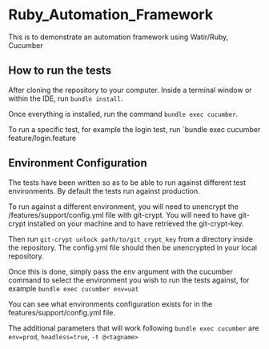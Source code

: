 # Ruby_Automation_Framework
This is to demonstrate an automation framework using Watir/Ruby, Cucumber 


## How to run the tests

After cloning the repository to your computer. Inside a terminal window or within the IDE, run `bundle install`.

Once everything is installed, run the command `bundle exec cucumber`.

To run a specific test, for example the login test, run `bundle exec cucumber feature/login.feature

## Environment Configuration

The tests have been written so as to be able to run against different test environments. By default the tests run against production.

To run against a different environment, you will need to unencrypt the /features/support/config.yml file with git-crypt. You will need to have git-crypt installed on your machine and to have retrieved the git-crypt-key.

Then run `git-crypt unlock path/to/git_crypt_key` from a directory inside the repository. The config.yml file should then be unencrypted in your local repository.

Once this is done, simply pass the env argument with the cucumber command to select the environment you wish to run the tests against, for example `bundle exec cucumber env=uat`

You can see what environments configuration exists for in the features/support/config.yml file.

The additional parameters that will work following `bundle exec cucumber` are
`env=prod`, `headless=true`, `-t @<tagname>`